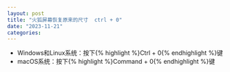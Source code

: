 ```yaml
---
layout: post
title: "火狐屏幕恢复原来的尺寸  ctrl + 0"
date: "2023-11-21"
categories: 
---
```

<ul>
	<li>Windows和Linux系统：按下{% highlight %}Ctrl + 0{% endhighlight %}键</li>
	<li>macOS系统：按下{% highlight %}Command + 0{% endhighlight %}键</li>
</ul>

